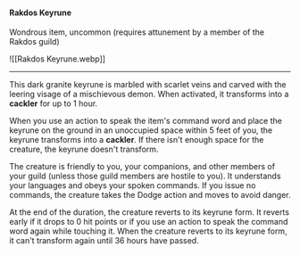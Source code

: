 #### Rakdos Keyrune

Wondrous item, uncommon (requires attunement by a member of the Rakdos guild)

![[Rakdos Keyrune.webp]]

---

This dark granite keyrune is marbled with scarlet veins and carved with the leering visage of a mischievous demon. When activated, it transforms into a **cackler** for up to 1 hour.

When you use an action to speak the item's command word and place the keyrune on the ground in an unoccupied space within 5 feet of you, the keyrune transforms into a **cackler**. If there isn't enough space for the creature, the keyrune doesn't transform.

The creature is friendly to you, your companions, and other members of your guild (unless those guild members are hostile to you). It understands your languages and obeys your spoken commands. If you issue no commands, the creature takes the Dodge action and moves to avoid danger.

At the end of the duration, the creature reverts to its keyrune form. It reverts early if it drops to 0 hit points or if you use an action to speak the command word again while touching it. When the creature reverts to its keyrune form, it can't transform again until 36 hours have passed.